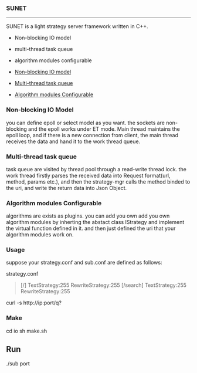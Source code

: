 ### SUNET
------------------
SUNET is a light strategy server framework written in C++. 

- Non-blocking IO model
- multi-thread task queue
- algorithm modules configurable


- [Non-blocking IO model](#non-blocking-io-model)
- [Multi-thread task queue](#multi-thread-task-queue)
- [Algorithm modules Configurable](#algorithm-modules-configurable)


### Non-blocking IO Model

you can define epoll or select model as you want. the sockets are non-blocking and the epoll works under ET mode. Main thread maintains the epoll loop, and if there is a new connection from client, the main thread receives the data and hand it to the work thread queue.

### Multi-thread task queue

task queue are visited by thread pool through a read-write thread lock. the work thread firstly parses the received data into Request format(url, method, params etc.), and then the strategy-mgr calls the method binded to the uri, and write the return data into Json Object.

### Algorithm modules Configurable

algorithms are exists as plugins. you can add you own add you own algorithm modules by inherting  the abstact class IStrategy and implement the virtual function defined in it. and then just defined the uri that your algorithm modules work on. 

### Usage

suppose your strategy.conf and sub.conf are defined as follows:

strategy.conf
> [/]
TextStrategy:255
RewriteStrategy:255
[/search]
TextStrategy:255
RewriteStrategy:255

curl -s http://ip:port/q?

### Make

cd io
sh make.sh

## Run
./sub port



